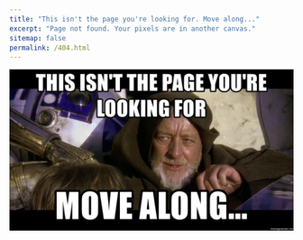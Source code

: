 ```yaml
---
title: "This isn't the page you're looking for. Move along..."
excerpt: "Page not found. Your pixels are in another canvas."
sitemap: false
permalink: /404.html
---
```


![](images/404.jpg)

<script type="text/javascript">
  var GOOG_FIXURL_LANG = 'en';
  var GOOG_FIXURL_SITE = '{{ site.url }}'
</script>
<script type="text/javascript"
  src="//linkhelp.clients.google.com/tbproxy/lh/wm/fixurl.js">
</script>
